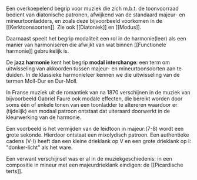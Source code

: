 Een overkoepelend begrip voor muziek die zich m.b.t. de toonvoorraad bedient van diatonische patronen, afwijkend van de standaard majeur- en mineurtoonladders, en zoals deze bijvoorbeeld voorkomen in de [[Kerktoonsoorten]].
Zie ook [[Diatoniek]] en [[Modus]].

Daarnaast speelt het begrip modaliteit een rol in de harmonie(leer) als een manier van harmoniseren die afwijkt van wat binnen [[Functionele harmonie]] gebruikelijk is.

De **jazz harmonie** kent het begrip **modal interchange**: een term om uitwisseling van akkoorden tussen majeur- en mineurtoonsoorten aan te duiden. 
In de klassieke harmonieleer kennen we die uitwisseling van de termen Moll-Dur en Dur-Moll.

In Franse muziek uit de romantiek van na 1870 verschijnen in de muziek van  bijvoorbeeld Gabriel Fauré ook modale effecten, die bereikt worden door soms één of enkele tonen van een toonladder te altereren waardoor er (tijdelijk) een modaal patroon ontstaat dat uiteraard doorwerkt in de kleurwerking van de harmonie. 

Een voorbeeld is het vermijden van de leidtoon in majeur:(7-8) wordt een grote sekonde. Hierdoor ontstaat een mixolydisch patroon. Een authentieke cadens (V-I) heeft dan een kleine drieklank op V en een grote drieklank op I: "donker-licht" als het ware.

Een verwant verschijnsel was er al in de muziekgeschiedenis: in een compositie in mineur met een majeurdrieklank eindigen: de [[Picardische terts]].
